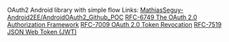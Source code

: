 OAuth2 Android library with simple flow
Links:
[MathiasSeguy-Android2EE/AndroidOAuth2_Github_POC](https://github.com/MathiasSeguy-Android2EE/AndroidOAuth2_Github_POC)
[RFC-6749 The OAuth 2.0 Authorization Framework](https://tools.ietf.org/html/rfc6749)
[RFC-7009 OAuth 2.0 Token Revocation](https://tools.ietf.org/html/rfc7009)
[RFC-7519 JSON Web Token (JWT)](https://tools.ietf.org/html/rfc7519)
